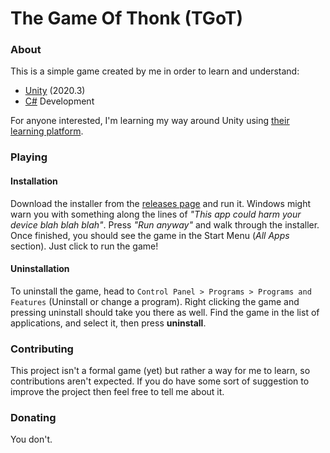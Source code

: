 ﻿# The Game Of Thonk (TGoT)

### About
This is a simple game created by me in order to learn and understand:
- [Unity](https://unity.com/) (2020.3)
- [C#](https://docs.microsoft.com/en-us/dotnet/csharp/) Development

For anyone interested, I'm learning my way around Unity using [their
learning platform](https://learn.unity.com/).

### Playing
#### Installation
Download the installer from the [releases page](https://github.com/TechnoShip123/TGoT/releases/latest/)
and run it. Windows might warn you with something along the lines of 
_"This app could harm your device blah blah blah"_. Press _"Run anyway"_ and walk through the installer. 
Once finished, you should see the game in the Start Menu (_All Apps_ section). Just click
to run the game!
#### Uninstallation
To uninstall the game, head to `Control Panel > Programs > Programs and Features` 
(Uninstall or change a program). Right clicking the game and pressing
uninstall should take you there as well. Find the game in the list
of applications, and select it, then press **uninstall**.

### Contributing
This project isn't a formal game (yet) but rather a way for me to learn,
so contributions aren't expected. If you do have some sort of suggestion
to improve the project then feel free to tell
me about it.

### Donating
You don't.
